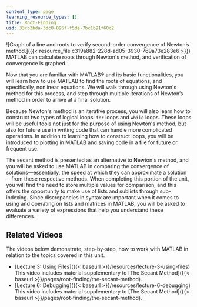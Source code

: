 ```yaml
---
content_type: page
learning_resource_types: []
title: Root-Finding
uid: 33cb3bda-3dc0-895f-f5de-7bc1b91f60c2
---
```


![Graph of a line and roots to verify second-order convergence of Newton’s method.]({{< resource_file c319a882-228d-ad05-3930-769a73e283e6 >}})  
MATLAB can calculate roots through Newton's method, and verification of convergence is graphed.

Now that you are familiar with MATLAB® and its basic functionalities, you will learn how to use MATLAB to find the roots of equations, and specifically, nonlinear equations. We will walk through using Newton's method for this process, and step through multiple iterations of Newton’s method in order to arrive at a final solution.

Because Newton's method is an iterative process, you will also learn how to construct two types of logical loops: `for` loops and `while` loops. These loops will be useful tools not just for the purpose of using Newton's method, but also for future use in writing code that can handle more complicated operations. In addition to learning how to construct loops, you will be introduced to plotting in MATLAB and saving code in a file for future or frequent use.

The secant method is presented as an alternative to Newton's method, and you will be asked to use MATLAB in comparing the convergence of solutions—essentially, the speed at which they can approximate a solution—from these respective methods. When completing this portion of the unit, you will find the need to store multiple values for comparison, and this offers the opportunity to make use of lists and sublists through sub-indexing. Since discrepancies in syntax are important when it comes to using and operating on lists and matrices in MATLAB, you will be asked to evaluate a variety of expressions that help you understand these differences.

Related Videos
--------------

The videos below demonstrate, step-by-step, how to work with MATLAB in relation to the topics covered in this unit.

*   [Lecture 3: Using Files]({{< baseurl >}}/resources/lecture-3-using-files)  
    This video includes material supplementary to [The Secant Method]({{< baseurl >}}/pages/root-finding/the-secant-method).
*   [Lecture 6: Debugging]({{< baseurl >}}/resources/lecture-6-debugging)  
    This video includes material supplementary to [The Secant Method]({{< baseurl >}}/pages/root-finding/the-secant-method).